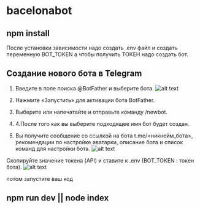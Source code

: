 # bacelonabot

## npm install

После установки зависимости надо создать .env файл и создать переменную BOT_TOKEN
а чтобы получить ТОКЕН надо создать бот.

## Создание нового бота в Telegram

1. Введите в поле поиска @BotFather и выберите бота.
![alt text](https://www.spcdn.org/images/Ru-knowledge_base/chatbots/telegram/create-bot/scr1-min.png)

2. Нажмите «Запустить» для активации бота BotFather.
3. Выберите или напечатайте и отправьте команду /newbot.
4. 4.После того как вы выберите подходящее имя бот будет создан. 
5. Вы получите сообщение со ссылкой на бота t.me/<никнейм_бота>, рекомендации по настройке аватарки, описание бота и список команд для настройки бота.
![alt text](https://www.spcdn.org/images/Ru-knowledge_base/chatbots/telegram/create-bot/scr5-min.png)

Скопируйте значение токена (API) и ставите к .env (BOT_TOKEN : токен бота).
![alt text](https://www.spcdn.org/images/Ru-knowledge_base/chatbots/telegram/create-bot/scr6-min.png)

потом запустите ваш код
## npm run dev || node index
